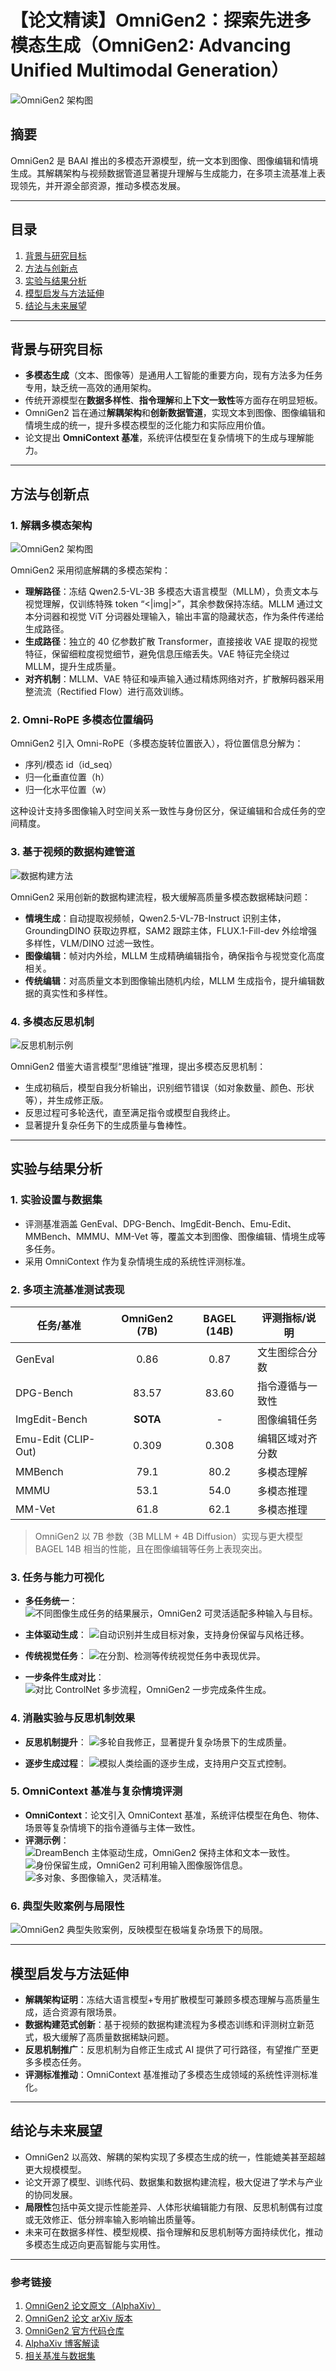 # 【论文精读】OmniGen2：探索先进多模态生成（OmniGen2: Advancing Unified Multimodal Generation）

![OmniGen2 架构图](https://vectorspacelab.github.io/OmniGen2/static/img/omnigen/omnigen2_overview_new.jpg)

## 摘要

OmniGen2 是 BAAI 推出的多模态开源模型，统一文本到图像、图像编辑和情境生成。其解耦架构与视频数据管道显著提升理解与生成能力，在多项主流基准上表现领先，并开源全部资源，推动多模态发展。

---

## 目录

1. [背景与研究目标](#背景与研究目标)  
2. [方法与创新点](#方法与创新点)  
3. [实验与结果分析](#实验与结果分析)  
4. [模型启发与方法延伸](#模型启发与方法延伸)  
5. [结论与未来展望](#结论与未来展望)  

---

## 背景与研究目标

- **多模态生成**（文本、图像等）是通用人工智能的重要方向，现有方法多为任务专用，缺乏统一高效的通用架构。
- 传统开源模型在**数据多样性**、**指令理解**和**上下文一致性**等方面存在明显短板。
- OmniGen2 旨在通过**解耦架构**和**创新数据管道**，实现文本到图像、图像编辑和情境生成的统一，提升多模态模型的泛化能力和实际应用价值。
- 论文提出 **OmniContext 基准**，系统评估模型在复杂情境下的生成与理解能力。

---

## 方法与创新点

### 1. 解耦多模态架构

![OmniGen2 架构图](https://paper-assets.alphaxiv.org/figures/2506.18871v1/x2.png)

OmniGen2 采用彻底解耦的多模态架构：
- **理解路径**：冻结 Qwen2.5-VL-3B 多模态大语言模型（MLLM），负责文本与视觉理解，仅训练特殊 token “<|img|>”，其余参数保持冻结。MLLM 通过文本分词器和视觉 ViT 分词器处理输入，输出丰富的隐藏状态，作为条件传递给生成路径。
- **生成路径**：独立的 40 亿参数扩散 Transformer，直接接收 VAE 提取的视觉特征，保留细粒度视觉细节，避免信息压缩丢失。VAE 特征完全绕过 MLLM，提升生成质量。
- **对齐机制**：MLLM、VAE 特征和噪声输入通过精炼网络对齐，扩散解码器采用整流流（Rectified Flow）进行高效训练。

### 2. Omni-RoPE 多模态位置编码

OmniGen2 引入 Omni-RoPE（多模态旋转位置嵌入），将位置信息分解为：
- 序列/模态 id（id_seq）
- 归一化垂直位置（h）
- 归一化水平位置（w）

这种设计支持多图像输入时空间关系一致性与身份区分，保证编辑和合成任务的空间精度。

### 3. 基于视频的数据构建管道

![数据构建方法](https://paper-assets.alphaxiv.org/figures/2506.18871v1/x9.png)

OmniGen2 采用创新的数据构建流程，极大缓解高质量多模态数据稀缺问题：
- **情境生成**：自动提取视频帧，Qwen2.5-VL-7B-Instruct 识别主体，GroundingDINO 获取边界框，SAM2 跟踪主体，FLUX.1-Fill-dev 外绘增强多样性，VLM/DINO 过滤一致性。
- **图像编辑**：帧对内外绘，MLLM 生成精确编辑指令，确保指令与视觉变化高度相关。
- **传统编辑**：对高质量文本到图像输出随机内绘，MLLM 生成指令，提升编辑数据的真实性和多样性。

### 4. 多模态反思机制

![反思机制示例](https://paper-assets.alphaxiv.org/figures/2506.18871v1/x13.png)

OmniGen2 借鉴大语言模型“思维链”推理，提出多模态反思机制：
- 生成初稿后，模型自我分析输出，识别细节错误（如对象数量、颜色、形状等），并生成修正版。
- 反思过程可多轮迭代，直至满足指令或模型自我终止。
- 显著提升复杂任务下的生成质量与鲁棒性。

---

## 实验与结果分析

### 1. 实验设置与数据集

- 评测基准涵盖 GenEval、DPG-Bench、ImgEdit-Bench、Emu-Edit、MMBench、MMMU、MM-Vet 等，覆盖文本到图像、图像编辑、情境生成等多任务。
- 采用 OmniContext 作为复杂情境生成的系统性评测标准。

### 2. 多项主流基准测试表现

| 任务/基准         | OmniGen2 (7B) | BAGEL (14B) | 评测指标/说明         |
|------------------|:-------------:|:-----------:|----------------------|
| GenEval          | 0.86           | 0.87        | 文生图综合分数        |
| DPG-Bench        | 83.57          | 83.60       | 指令遵循与一致性      |
| ImgEdit-Bench    | **SOTA**       | -           | 图像编辑任务          |
| Emu-Edit (CLIP-Out) | 0.309       | 0.308       | 编辑区域对齐分数      |
| MMBench          | 79.1           | 80.2        | 多模态理解            |
| MMMU             | 53.1           | 54.0        | 多模态推理            |
| MM-Vet           | 61.8           | 62.1        | 多模态推理            |

> OmniGen2 以 7B 参数（3B MLLM + 4B Diffusion）实现与更大模型 BAGEL 14B 相当的性能，且在图像编辑等任务上表现突出。

### 3. 任务与能力可视化

- **多任务统一**：
  ![不同图像生成任务的结果展示，OmniGen2 可灵活适配多种输入与目标。](https://arxiv.org/html/2409.11340v2/x4.png)

- **主体驱动生成**：
  ![自动识别并生成目标对象，支持身份保留与风格迁移。](https://arxiv.org/html/2409.11340v2/x5.png)

- **传统视觉任务**：
  ![在分割、检测等传统视觉任务中表现优异。](https://arxiv.org/html/2409.11340v2/x6.png)

- **一步条件生成对比**：
  ![对比 ControlNet 多步流程，OmniGen2 一步完成条件生成。](https://arxiv.org/html/2409.11340v2/x7.png)

### 4. 消融实验与反思机制效果

- **反思机制提升**：
  ![多轮自我修正，显著提升复杂场景下的生成质量。](https://paper-assets.alphaxiv.org/figures/2506.18871v1/x13.png)

- **逐步生成过程**：
  ![模拟人类绘画的逐步生成，支持用户交互式控制。](https://arxiv.org/html/2409.11340v2/x10.png)

### 5. OmniContext 基准与复杂情境评测

- **OmniContext**：论文引入 OmniContext 基准，系统评估模型在角色、物体、场景等复杂情境下的指令遵循与主体一致性。
- **评测示例**：
  ![DreamBench 主体驱动生成，OmniGen2 保持主体和文本一致性。](https://arxiv.org/html/2409.11340v2/x14.png)
  ![身份保留生成，OmniGen2 可利用输入图像服饰信息。](https://arxiv.org/html/2409.11340v2/x15.png)
  ![多对象、多图像输入，灵活精准。](https://arxiv.org/html/2409.11340v2/x16.png)

### 6. 典型失败案例与局限性

![OmniGen2 典型失败案例，反映模型在极端复杂场景下的局限。](https://arxiv.org/html/2409.11340v2/x17.png)

---

## 模型启发与方法延伸

- **解耦架构证明**：冻结大语言模型+专用扩散模型可兼顾多模态理解与高质量生成，适合资源有限场景。
- **数据构建范式创新**：基于视频的数据构建流程为多模态训练和评测树立新范式，极大缓解了高质量数据稀缺问题。
- **反思机制推广**：反思机制为自修正生成式 AI 提供了可行路径，有望推广至更多多模态任务。
- **评测标准推动**：OmniContext 基准推动了多模态生成领域的系统性评测标准化。

---

## 结论与未来展望

- OmniGen2 以高效、解耦的架构实现了多模态生成的统一，性能媲美甚至超越更大规模模型。
- 论文开源了模型、训练代码、数据集和数据构建流程，极大促进了学术与产业的协同发展。
- **局限性**包括中英文提示性能差异、人体形状编辑能力有限、反思机制偶有过度或无效修正、低分辨率输入影响输出质量等。
- 未来可在数据多样性、模型规模、指令理解和反思机制等方面持续优化，推动多模态生成迈向更高智能与实用性。

---

### 参考链接

1. [OmniGen2 论文原文（AlphaXiv）](https://alphaxiv.org/abs/2506.18871)
2. [OmniGen2 论文 arXiv 版本](https://arxiv.org/abs/2409.11340)
3. [OmniGen2 官方代码仓库](https://github.com/VectorSpaceLab/OmniGen)
4. [AlphaXiv 博客解读](https://alphaxiv.org/blog/2506.18871)
5. [相关基准与数据集](https://github.com/VectorSpaceLab/OmniGen/tree/main/datasets)
